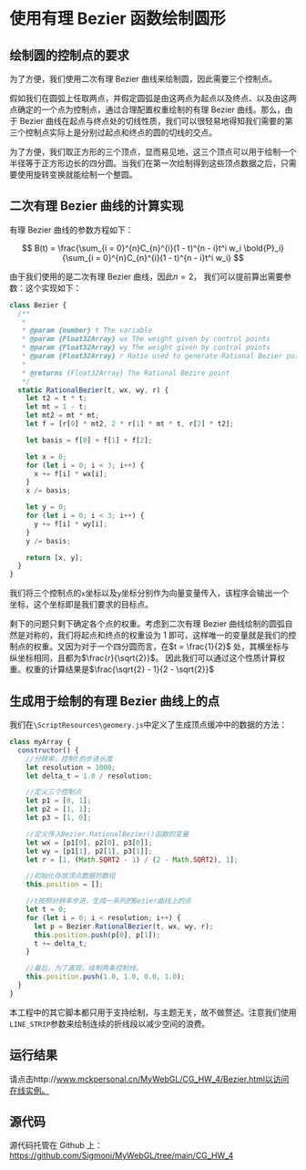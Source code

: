 # 使用有理 Bezier 函数绘制圆形

## 绘制圆的控制点的要求

为了方便，我们使用二次有理 Bezier 曲线来绘制圆，因此需要三个控制点。

假如我们在圆弧上任取两点，并假定圆弧是由这两点为起点以及终点、以及由这两点确定的一个点为控制点，通过合理配置权重绘制的有理 Bezier 曲线。那么，由于 Bezier 曲线在起点与终点处的切线性质，我们可以很轻易地得知我们需要的第三个控制点实际上是分别过起点和终点的圆的切线的交点。

为了方便，我们取正方形的三个顶点，显而易见地，这三个顶点可以用于绘制一个半径等于正方形边长的四分圆。当我们在第一次绘制得到这些顶点数据之后，只需要使用旋转变换就能绘制一个整圆。

## 二次有理 Bezier 曲线的计算实现

有理 Bezier 曲线的参数方程如下：

$$
B(t) = \frac{\sum_{i = 0}^{n}C_{n}^{i}(1 - t)^{n - i}t^i w_i \bold{P}_i}{\sum_{i = 0}^{n}C_{n}^{i}(1 - t)^{n - i}t^i w_i}
$$

由于我们使用的是二次有理 Bezier 曲线，因此$n = 2$， 我们可以提前算出需要参数：这个实现如下：

```javascript
class Bezier {
  /**
   *
   * @param {number} t The variable
   * @param {Float32Array} wx The weight given by control points
   * @param {Float32Array} wy The weight given by control points
   * @param {Float32Array} r Ratio used to generate Rational Bezier point
   *
   * @returns {Float32Array} The Rational Bezire point
   */
  static RationalBezier(t, wx, wy, r) {
    let t2 = t * t;
    let mt = 1 - t;
    let mt2 = mt * mt;
    let f = [r[0] * mt2, 2 * r[1] * mt * t, r[2] * t2];

    let basis = f[0] + f[1] + f[2];

    let x = 0;
    for (let i = 0; i < 3; i++) {
      x += f[i] * wx[i];
    }
    x /= basis;

    let y = 0;
    for (let i = 0; i < 3; i++) {
      y += f[i] * wy[i];
    }
    y /= basis;

    return [x, y];
  }
}
```

我们将三个控制点的`x`坐标以及`y`坐标分别作为向量变量传入，该程序会输出一个坐标，这个坐标即是我们要求的目标点。

剩下的问题只剩下确定各个点的权重。考虑到二次有理 Bezier 曲线绘制的圆弧自然是对称的，我们将起点和终点的权重设为 1 即可，这样唯一的变量就是我们的控制点的权重。又因为对于一个四分圆而言，在$t = \frac{1}{2}$ 处，其横坐标与纵坐标相同，且都为$\frac{r}{\sqrt{2}}$。 因此我们可以通过这个性质计算权重。权重的计算结果是$\frac{\sqrt{2} - 1}{2 - \sqrt{2}}$

## 生成用于绘制的有理 Bezier 曲线上的点

我们在`\ScriptResources\geomery.js`中定义了生成顶点缓冲中的数据的方法：

```javascript
class myArray {
  constructor() {
    //分辨率，控制t的步进长度
    let resolution = 1000;
    let delta_t = 1.0 / resolution;

    //定义三个控制点
    let p1 = [0, 1];
    let p2 = [1, 1];
    let p3 = [1, 0];

    //定义传入Bezier.RationalBezier()函数的变量
    let wx = [p1[0], p2[0], p3[0]];
    let wy = [p1[1], p2[1], p3[1]];
    let r = [1, (Math.SQRT2 - 1) / (2 - Math.SQRT2), 1];

    //初始化存放顶点数据的数组
    this.position = [];

    //t按照分辨率步进，生成一系列的Bezier曲线上的点
    let t = 0;
    for (let i = 0; i < resolution; i++) {
      let p = Bezier.RationalBezier(t, wx, wy, r);
      this.position.push(p[0], p[1]);
      t += delta_t;
    }

    //最后，为了直观，绘制两条控制线。
    this.position.push(1.0, 1.0, 0.0, 1.0);
  }
}
```

本工程中的其它脚本都只用于支持绘制，与主题无关，故不做赘述。注意我们使用`LINE_STRIP`参数来绘制连续的折线段以减少空间的浪费。

## 运行结果

请点击http://www.mckpersonal.cn/MyWebGL/CG_HW_4/Bezier.html以访问在线实例。

## 源代码

源代码托管在 Github 上：https://github.com/Sigmoni/MyWebGL/tree/main/CG_HW_4
